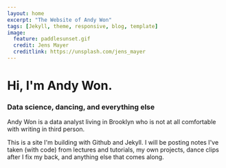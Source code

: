 ```yaml
---
layout: home
excerpt: "The Website of Andy Won"
tags: [Jekyll, theme, responsive, blog, template]
image:
  feature: paddlesunset.gif
  credit: Jens Mayer
  creditlink: https://unsplash.com/jens_mayer
---
```


# Hi, I'm Andy Won.

### Data science, dancing, and everything else

Andy Won is a data analyst living in Brooklyn who is not at all comfortable with writing in third person.

This is a site I'm building with Github and Jekyll. I will be posting notes I've taken (with code) from lectures and tutorials, my own projects, dance clips after I fix my back, and anything else that comes along.